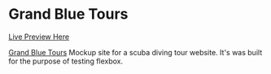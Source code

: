 # Grand Blue Tours

[Live Preview Here]()

[Grand Blue Tours]() Mockup site for a scuba diving tour website. It's was built for the purpose of testing flexbox.